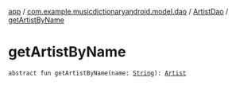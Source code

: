 [app](../../index.md) / [com.example.musicdictionaryandroid.model.dao](../index.md) / [ArtistDao](index.md) / [getArtistByName](./get-artist-by-name.md)

# getArtistByName

`abstract fun getArtistByName(name: `[`String`](https://kotlinlang.org/api/latest/jvm/stdlib/kotlin/-string/index.html)`): `[`Artist`](../../com.example.musicdictionaryandroid.model.entity/-artist/index.md)